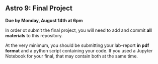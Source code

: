 ## Astro 9: Final Project
**Due by Monday, August 14th at 6pm**

In order ot submit the final project, you will need to add and commit **all materials** to this repository.

At the very minimum, you should be submitting your lab-report **in pdf format** and a python script containing your code.
If you used a Jupyter Notebook for your final, that may contain both at the same time.
